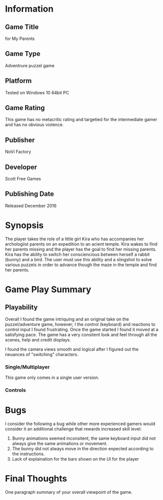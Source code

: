 # Information
## Game Title
for My Parents
## Game Type
Adventrure puzzel game
## Platform
Tested on Windows 10 64bit PC
## Game Rating
This game has no metacritic rating and targetied for the intermediate gamer and has no obvious violence.  
## Publisher
NoVi Factory 
## Developer
Scott Free Games
## Publishing Date
Released December 2016
# Synopsis
The player takes the role of a little girl Kira who has accompanies her archologiist parents on an expedition to an acient temple.  Kira wakes to find her parents missing and the player has the goal to find her missing parents.  Kira has the ability to switch her consciencious between herself a rabbit (bunny) and a bird.  The user must use this ability and a slingshot to solve various puzzels in order to advance though the maze in the temple and find her parents.

# Game Play Summary
## Playability
Overall I found the game intriquing and an original take on the puzzel/adventure game, however; I the control (keyboard) and reactions to control input I found frustrating.  Once the game started I found it moved at a satisfying pace.  The game has a very consitent look  and feel through all the scenes, help and credit displays.

I found the camera views smooth and logical after I figured out the neuances of "switching" characters.
### Single/Multiplayer
This game only comes in a single user version.
### Controls

# Bugs
I consider the following a bug while other more experienced gamers would consider it an additional challenge that rewards increased skill level:
1.  Bunny animations seemed inconsitent, the same keyboard input did not always give the same animations or movement.
2.  The bunny did not always move in the direction expected according to the instructions.
3.  Lack of explaination for the bars shown on the UI for the player
# Final Thoughts
One paragraph summary of your overall viewpoint of the game.
